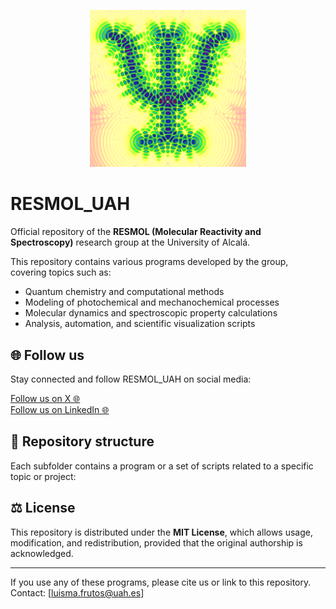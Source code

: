 <p align="center">
  <img src="./images/logo3.png" alt="RESMOL_UAH Group Logo" width="250"/>
</p>

# RESMOL_UAH

Official repository of the **RESMOL (Molecular Reactivity and Spectroscopy)** research group at the University of Alcalá.

This repository contains various programs developed by the group, covering topics such as:

- Quantum chemistry and computational methods
- Modeling of photochemical and mechanochemical processes
- Molecular dynamics and spectroscopic property calculations
- Analysis, automation, and scientific visualization scripts


## 🌐 Follow us

Stay connected and follow RESMOL_UAH on social media:

[Follow us on X 🌐](https://x.com/RESMOL_UAH)  
[Follow us on LinkedIn 🌐](https://www.linkedin.com/company/106280048/)



## 📂 Repository structure

Each subfolder contains a program or a set of scripts related to a specific topic or project:










## ⚖️ License

This repository is distributed under the **MIT License**, which allows usage, modification, and redistribution, provided that the original authorship is acknowledged.

---

If you use any of these programs, please cite us or link to this repository.  
Contact: [luisma.frutos@uah.es]
